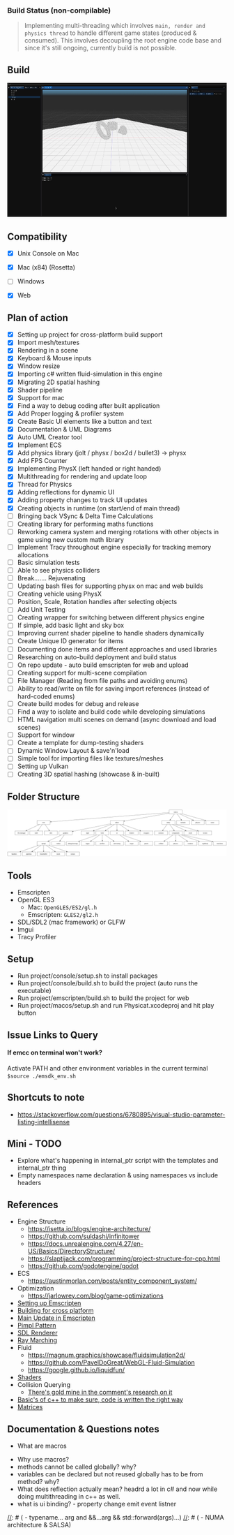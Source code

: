 ### Build Status (non-compilable)
> Implementing multi-threading which involves `main, render and physics thread` to 
> handle different game states (produced & consumed).
> This involves decoupling the root engine code base and since it's still ongoing,
> currently build is not possible.

## Build
<img src="screenshots/engine_v3.gif" width="700">

## Compatibility
- [x] Unix Console on Mac
- [x] Mac (x84) (Rosetta)
- [ ] Windows
- [x] Web


## Plan of action
- [x] Setting up project for cross-platform build support
- [x] Import mesh/textures
- [x] Rendering in a scene
- [x] Keyboard & Mouse inputs
- [x] Window resize
- [x] Importing c# written fluid-simulation in this engine
- [x] Migrating 2D spatial hashing
- [x] Shader pipeline
- [x] Support for mac
- [x] Find a way to debug coding after built application
- [x] Add Proper logging & profiler system
- [x] Create Basic UI elements like a button and text
- [x] Documentation & UML Diagrams
- [x] Auto UML Creator tool
- [x] Implement ECS
- [x] Add physics library (jolt / physx / box2d / bullet3) -> physx
- [x] Add FPS Counter
- [x] Implementing PhysX (left handed or right handed)
- [x] Multithreading for rendering and update loop
- [x] Thread for Physics
- [x] Adding reflections for dynamic UI
- [x] Adding property changes to track UI updates
- [x] Creating objects in runtime (on start/end of main thread)
- [ ] Bringing back VSync & Delta Time Calculations
- [ ] Creating library for performing maths functions
- [ ] Reworking camera system and merging rotations with other objects in game using new custom math library
- [ ] Implement Tracy throughout engine especially for tracking memory allocations
- [ ] Basic simulation tests
- [ ] Able to see physics colliders
- [ ] Break....... Rejuvenating
- [ ] Updating bash files for supporting physx on mac and web builds
- [ ] Creating vehicle using PhysX
- [ ] Position, Scale, Rotation handles after selecting objects
- [ ] Add Unit Testing
- [ ] Creating wrapper for switching between different physics engine
- [ ] If simple, add basic light and sky box 
- [ ] Improving current shader pipeline to handle shaders dynamically
- [ ] Create Unique ID generator for items
- [ ] Documenting done items and different approaches and used libraries
- [ ] Researching on auto-build deployment and build status
- [ ] On repo update - auto build emscripten for web and upload
- [ ] Creating support for multi-scene compilation
- [ ] File Manager (Reading from file paths and avoiding enums)
- [ ] Ability to read/write on file for saving import references (instead of hard-coded enums)
- [ ] Create build modes for debug and release
- [ ] Find a way to isolate and build code while developing simulations
- [ ] HTML navigation multi scenes on demand (async download and load scenes)
- [ ] Support for window
- [ ] Create a template for dump-testing shaders
- [ ] Dynamic Window Layout & save'n'load
- [ ] Simple tool for importing files like textures/meshes
- [ ] Setting up Vulkan
- [ ] Creating 3D spatial hashing (showcase & in-built)

## Folder Structure
<img src="screenshots/directory-diagram.png">

## Tools
- Emscripten
- OpenGL ES3
  - Mac: ``OpenGLES/ES2/gl.h``
  - Emscripten: ``GLES2/gl2.h``
- SDL/SDL2 (mac framework) or GLFW
- Imgui
- Tracy Profiler

## Setup
- Run project/console/setup.sh to install packages
- Run project/console/build.sh to build the project (auto runs the executable)
- Run project/emscripten/build.sh to build the project for web
- Run project/macos/setup.sh and run Physicat.xcodeproj and hit play button

## Issue Links to Query
#### If emcc on terminal won't work?
Activate PATH and other environment variables in the current terminal `` $source ./emsdk_env.sh ``

## Shortcuts to note
- https://stackoverflow.com/questions/6780895/visual-studio-parameter-listing-intellisense

## Mini - TODO
- Explore what's happening in internal_ptr script with the templates and internal_ptr thing
- Empty namespaces name declaration & using namespaces vs include headers

## References
- Engine Structure
  - https://isetta.io/blogs/engine-architecture/
  - https://github.com/suldashi/infinitower
  - https://docs.unrealengine.com/4.27/en-US/Basics/DirectoryStructure/
  - https://slaptijack.com/programming/project-structure-for-cpp.html
  - https://github.com/godotengine/godot
- ECS
  - https://austinmorlan.com/posts/entity_component_system/
- Optimization
  - https://jarlowrey.com/blog/game-optimizations
- [Setting up Emscripten](https://emscripten.org/docs/getting_started/Tutorial.html#tutorial)
- [Building for cross platform](https://marcelbraghetto.github.io/a-simple-triangle/2019/03/02/part-01/)
- [Main Update in Emscripten](https://emscripten.org/docs/porting/emscripten-runtime-environment.html)
- [Pimpl Pattern](https://oliora.github.io/2015/12/29/pimpl-and-rule-of-zero.html)
- [SDL Renderer](https://dev.to/noah11012/using-sdl2-2d-accelerated-renderering-1kcb)
- [Ray Marching](https://www.youtube.com/watch?v=BNZtUB7yhX4)
- Fluid
  - https://magnum.graphics/showcase/fluidsimulation2d/
  - https://github.com/PavelDoGreat/WebGL-Fluid-Simulation
  - https://google.github.io/liquidfun/
- [Shaders](https://www.shadertoy.com)
- Collision Querying
  - [There's gold mine in the comment's research on it](https://www.youtube.com/watch?v=sx4IIQL0x7c&list=RDCMUCEwhtpXrg5MmwlH04ANpL8A&start_radio=1&rv=sx4IIQL0x7c&t=1134)
- [Basic's of c++ to make sure, code is written the right way](https://www.programiz.com/cpp-programming/memory-management)
- [Matrices](https://www.opengl-tutorial.org/beginners-tutorials/tutorial-3-matrices/)

## Documentation & Questions notes
- What are macros

[//]: # (  - When are macros compiled)
  - Why use macros?
  - methods cannot be called globally? why?
  - variables can be declared but not reused globally has to be from method? why?
  - What does reflection actually mean? headrd a lot in c# and now while doing multithreading in c++ as well.
  - what is ui binding? - property change emit event listner

[//]: # ( - typename... arg and &&...arg && std::forward(args)...)
[//]: # ( - NUMA architecture & SALSA)